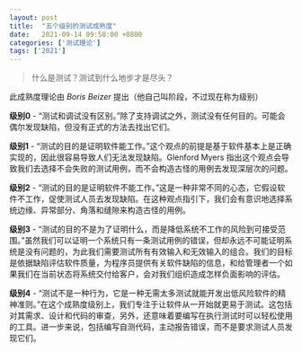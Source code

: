 ```yaml
---
layout: post
title:  "五个级别的测试成熟度"
date:   2021-09-14 09:58:00 +0800
categories: ['测试理论']
tags: ['2021']
---
```


> 什么是测试？测试到什么地步才是尽头？

此成熟度理论由 *Boris Beizer* 提出（他自己叫阶段，不过现在称为级别）

**级别0** - “测试和调试没有区别。”除了支持调试之外，测试没有任何目的。可能会偶尔发现缺陷，但没有正式的方法去找出它们。

**级别1** - “测试的目的是证明软件能工作。”这个观点的前提是基于软件基本上是正确实现的，因此很容易导致人们无法发现缺陷。Glenford Myers 指出这个观点会导致我们去选择不会失败的测试用例，而不会构造古怪的用例去发现深层次的问题。

**级别2** - “测试的目的是证明软件不能工作。”这是一种非常不同的心态，它假设软件不工作，促使测试人员去发现缺陷。在这种观点指引下，我们会有意识地选择系统边缘、异常部分、角落和缝隙来构造古怪的用例。

**级别3** - “测试的目的不是为了证明什么，而是降低系统不工作的风险到可接受范围。”虽然我们可以证明一个系统只有一条测试用例的错误，但却永远不可能证明系统是没有问题的，为此我们需要测试所有有效输入和无效输入的组合。我们的目标是依据缺陷评估软件质量，为程序员提供有关软件缺陷的信息，和给管理者一个如果我们在当前状态将系统交付给客户，会对我们组织造成怎样负面影响的评估。

**级别4** - “测试不是一种行为，它是一种无需太多测试就能开发出低风险软件的精神准则。”在这个成熟度级别上，我们专注于让软件从一开始就更易于测试。这包括对其需求、设计和代码的审查，另外，还意味着要编写在执行测试时可以轻松使用的工具。进一步来说，包括编写自测代码，主动报告错误，而不是要求测试人员发现它们。